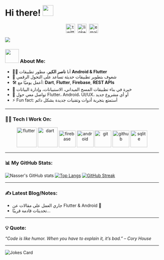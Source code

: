 # Hi there! <img src="https://github.com/TheDudeThatCode/TheDudeThatCode/blob/master/Assets/Hi.gif" width="35" />
<p align="center">
<a href="https://twitter.com/YOUR_TWITTER" target="blank"><img align="center" src="https://cdn.jsdelivr.net/npm/simple-icons@3.0.1/icons/twitter.svg" alt="twitter" height="30" width="30" /></a>&nbsp;
<a href="https://linkedin.com/in/YOUR_LINKEDIN" target="blank"><img align="center" src="https://cdn.jsdelivr.net/npm/simple-icons@3.0.1/icons/linkedin.svg" alt="linkedin" height="30" width="30" /></a>&nbsp;
<a href="mailto:YOUR_EMAIL@gmail.com" target="blank"><img align="center" src="https://cdn.jsdelivr.net/npm/simple-icons@3.0.1/icons/gmail.svg" alt="email" height="30" width="30" /></a>
</p>

![](https://media.giphy.com/media/WUlplcMpOCEmTGBtBW/giphy.gif)

### <img src="https://github.com/TheDudeThatCode/TheDudeThatCode/blob/master/Assets/Developer.gif" width="45" /> About Me:
- 👨‍💻 أنا **ناصر الكبر**، مطور تطبيقات **Android & Flutter**  
- 🚀 شغوف بتطوير تطبيقات حديثة تساعد على التحول الرقمي  
- 🛠️ أعمل يوميًا مع: **Dart**, **Flutter**, **Firebase**, **REST APIs**  
- 📱 خبرة في بناء تطبيقات المسح الميداني، الاستبيانات، وإدارة البيانات  
- 💬 تواصل معي حول Flutter، Android، UI/UX، أو أي مشروع جديد  
- ⚡ Fun fact: أستمتع بتجربة أدوات وتقنيات جديدة بشكل دائم  

---

### 🧑‍💻 Tech I Work On:
<p align="center">
  <img src="https://www.vectorlogo.zone/logos/flutterio/flutterio-icon.svg" alt="flutter" width="65" height="65"/>
  <img src="https://www.vectorlogo.zone/logos/dartlang/dartlang-icon.svg" alt="dart" width="65" height="65"/>
  <img src="https://www.vectorlogo.zone/logos/firebase/firebase-icon.svg" alt="firebase" width="55" height="55"/>
  <img src="https://www.vectorlogo.zone/logos/android/android-icon.svg" alt="android" width="55" height="55"/>
  <img src="https://www.vectorlogo.zone/logos/git-scm/git-scm-icon.svg" alt="git" width="55" height="55"/>
  <img src="https://www.vectorlogo.zone/logos/github/github-icon.svg" alt="github" width="55" height="55"/>
  <img src="https://www.vectorlogo.zone/logos/sqlite/sqlite-icon.svg" alt="sqlite" width="55" height="55"/>
</p>

---

### 📊 My GitHub Stats:
![Nasser's GitHub stats](https://github-readme-stats.vercel.app/api?username=nasser-alkebr160&show_icons=true&theme=dark&count_private=true&include_all_commits=true)
[![Top Langs](https://github-readme-stats.vercel.app/api/top-langs/?username=nasser-alkebr160&layout=compact&theme=dark)](https://github.com/anuraghazra/github-readme-stats)
[![GitHub Streak](https://github-readme-streak-stats.herokuapp.com/?user=nasser-alkebr160&theme=dark)](https://git.io/streak-stats)

---

### ✍️ Latest Blog/Notes:
- جاري العمل على مقالات عن Flutter & Android 🚀
- تحديثات قادمة قريبًا…

---

### 💡 Quote:
<i>“Code is like humor. When you have to explain it, it’s bad.” – Cory House</i>

---

<img src="https://readme-jokes.vercel.app/api" alt="Jokes Card" />
